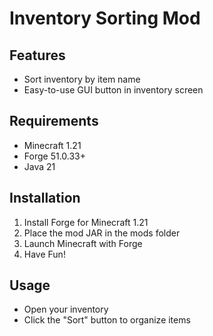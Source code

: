 # Inventory Sorting Mod

## Features
- Sort inventory by item name
- Easy-to-use GUI button in inventory screen

## Requirements
- Minecraft 1.21
- Forge 51.0.33+
- Java 21

## Installation
1. Install Forge for Minecraft 1.21
2. Place the mod JAR in the mods folder
3. Launch Minecraft with Forge
4. Have Fun!

## Usage
- Open your inventory
- Click the "Sort" button to organize items
